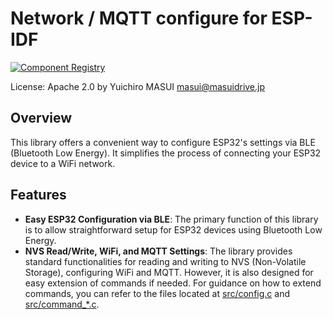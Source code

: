 # Network / MQTT configure for ESP-IDF

[![Component Registry](https://components.espressif.com/components/masuidrive/network-config-ble/badge.svg)](https://components.espressif.com/components/masuidrive/network-config-ble)

License: Apache 2.0 by Yuichiro MASUI <masui@masuidrive.jp>

## Overview

This library offers a convenient way to configure ESP32's settings via BLE (Bluetooth Low Energy). It simplifies the process of connecting your ESP32 device to a WiFi network.

## Features

- **Easy ESP32 Configuration via BLE**: The primary function of this library is to allow straightforward setup for ESP32 devices using Bluetooth Low Energy.
- **NVS Read/Write, WiFi, and MQTT Settings**: The library provides standard functionalities for reading and writing to NVS (Non-Volatile Storage), configuring WiFi and MQTT. However, it is also designed for easy extension of commands if needed. For guidance on how to extend commands, you can refer to the files located at [src/config.c](https://github.com/masuidrive/esp-network-config-ble/blob/main/components/network-config-ble/src/config.c) and [src/command\_\*.c](https://github.com/masuidrive/esp-network-config-ble/blob/main/components/network-config-ble/src).
